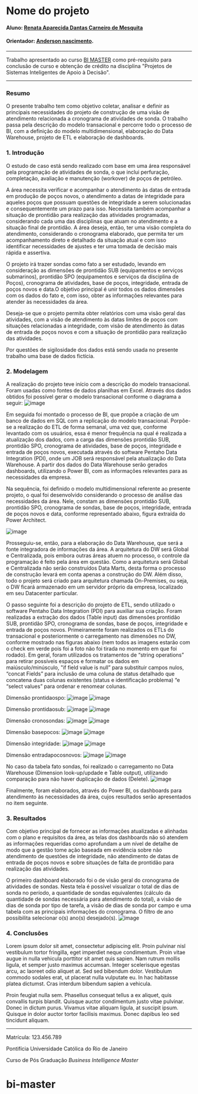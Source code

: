 <!-- antes de enviar a versão final, solicitamos que todos os comentários, colocados para orientação ao aluno, sejam removidos do arquivo -->
# Nome do projeto

#### Aluno: [Renata Aparecida Dantas Carneiro de Mesquita](https://github.com/link_do_github)
#### Orientador: [Anderson nascimento](https://github.com/link_do_github).

---

Trabalho apresentado ao curso [BI MASTER](https://ica.puc-rio.ai/bi-master) como pré-requisito para conclusão de curso e obtenção de crédito na disciplina "Projetos de Sistemas Inteligentes de Apoio à Decisão".

<!-- para os links a seguir, caso os arquivos estejam no mesmo repositório que este README, não há necessidade de incluir o link completo: basta incluir o nome do arquivo, com extensão, que o GitHub completa o link corretamente -->
---

### Resumo

<!-- trocar o texto abaixo pelo resumo do trabalho, em português -->

O presente trabalho tem como objetivo coletar, analisar e definir as principais necessidades do projeto de construção de uma visão de atendimento relacionada a cronograma de atividades de sonda. 
O trabalho passa pela descrição do modelo transacional e percorre todo o processo de BI, com a definição do modelo multidimensional, elaboração do Data Warehouse, projeto de ETL e elaboração de dashboards.

### 1. Introdução

O estudo de caso está sendo realizado com base em uma área responsável pela programação de atividades de sonda, o que inclui perfuração, completação, avaliação e manutenção (workover) de poços de petróleo.

A área necessita verificar e acompanhar o atendimento às datas de entrada em produção de poços novos, o atendimento a datas de integridade para aqueles poços que possuam questões de integridade a serem solucionadas e consequentemente um prazo para isso. Necessita também acompanhar a situação de prontidão para realização das atividades programadas, considerando cada uma das disciplinas que atuam no atendimento e a situação final de prontidão. A área deseja, então, ter uma visão completa do atendimento, considerando o cronograma elaborado, que permita ter um acompanhamento direto e detalhado da situação atual e com isso identificar necessidades de ajustes e ter uma tomada de decisão mais rápida e assertiva. 

O projeto irá trazer sondas como fato a ser estudado, levando em consideração as dimensões de prontidão SUB (equipamentos e serviços submarinos), prontidão SPO (equipamentos e serviços da disciplina de Poços), cronograma de atividades, base de poços, integridade, entrada de poços novos e data.O objetivo principal é unir todos os dados dimensões com os dados do fato e, com isso, obter as informações relevantes para atender às necessidades da área.

Deseja-se que o projeto permita obter relatórios com uma visão geral das atividades, com a visão de atendimento às datas limites de poços com situações relacionadas a integridade, com visão de atendimento às datas de entrada de poços novos e com a situação de prontidão para realização das atividades.

Por questões de sigilosidade dos dados está sendo usada no presente trabalho uma base de dados fictícia. 

### 2. Modelagem

A realização do projeto teve início com a descrição do modelo transacional. Foram usadas como fontes de dados planilhas em Excel.
Através dos dados obtidos foi possível gerar o modelo transacional conforme o diagrama a seguir:
![image](https://github.com/user-attachments/assets/f4d19418-e5b6-4b95-a1cc-43600cb7f9ae)

Em seguida foi montado o processo de BI, que propõe a criação de um banco de dados em SQL com a replicação do modelo transacional.
Porpõe-se a realização do ETL de forma semanal, uma vez que, conforme levantado com os usuários, essa é menor frequência na qual é realizada a atualização dos dados, com a carga das dimensões prontidão SUB, prontidão SPO, cronograma de atividades, base de poços, integridade e entrada de poços novos, executada através do software Pentaho Data Integration (PDI), onde um JOB será responsável pela atualização do Data Warehouse. A partir dos dados do Data Warehouse serão gerados dashboards, utilizando o Power BI, com as informações relevantes para as necessidades da empresa.

Na sequência, foi definido o modelo multidimensional referente ao presente projeto, o qual foi desenvolvido considerando o processo de análise das necessidades da área. Nele, constam as dimensões prontidão SUB, prontidão SPO, cronograma de sondas, base de poços, integridade, entrada de poços novos e data, conforme representado abaixo, figura extraída do Power Architect.

![image](https://github.com/user-attachments/assets/002a6ba0-e5a9-4548-9693-a8c137a50b01)

Prosseguiu-se, então, para a elaboração do Data Warehouse, que será a fonte integradora de informações da área. A arquitetura do DW será Global e Centralizada, pois embora outras áreas atuem no processo, o controle da programação é feito pela área em questão. Como a arquitetura será Global e Centralizada não serão construídos Data Marts, desta forma o processo de construção levará em conta apenas a construção do DW. Além disso, todo o projeto será criado para arquitetura chamada On-Premises, ou seja, o DW ficará armazenado em um servidor próprio da empresa, localizado em seu Datacenter particular.

O passo seguinte foi a descrição do projeto de ETL, sendo utilizado o software Pentaho Data Integration (PDI) para auxiliar sua criação. Foram realizadas a extração dos dados (Table input) das dimensões prontidão SUB, prontidão SPO, cronograma de sondas, base de poços, integridade e entrada de poços novos. Primeiramente foram realizados os ETLs do transacional e posteriormente o carregamento nas dimensões no DW, conforme mostrado nas figuras abaixo (nem todos as imagens estarão com o check em verde pois foi a foto não foi tirada no momento em que foi rodado). Em geral, foram utilizados os tratamentos de “string operations” para retirar possíveis espaços e formatar os dados em maiúsculo/minúsculo, "if field value is null” para substituir campos nulos, “concat Fields” para inclusão de uma coluna de status detalhado que concatena duas colunas existentes (status e identificação problema) “e “select values” para ordenar e renomear colunas. 

Dimensão prontidaospo: 
![image](https://github.com/user-attachments/assets/80726113-a02e-4201-8605-5b924b3a1bb0)
![image](https://github.com/user-attachments/assets/f1065ff3-c458-4752-a23a-391a8c8f71d5)

Dimensão prontidaosub:
![image](https://github.com/user-attachments/assets/043dc0b7-e62c-4464-8847-edc7015137eb)
![image](https://github.com/user-attachments/assets/74ad6fc2-a5c8-4beb-9eab-685ca96f7af8)

Dimensão cronosondas:
![image](https://github.com/user-attachments/assets/911978ac-91ec-4fe3-9bea-3f199bfb16ed)
![image](https://github.com/user-attachments/assets/1e3d4aa7-38e9-4ffb-ab4a-e54f18116659)

Dimensão basepocos:
![image](https://github.com/user-attachments/assets/90b13cd3-f889-430f-9952-d35157dd96d5)
![image](https://github.com/user-attachments/assets/7cb883bb-0e7c-431c-a92c-2d1e89939166)

Dimensão integridade:
![image](https://github.com/user-attachments/assets/e17ecf12-62e5-40cc-be2a-fad6a4657e82)
![image](https://github.com/user-attachments/assets/141173c1-21ce-48f2-a620-fff3dabb53ec)

Dimensão entradapocosnovos:
![image](https://github.com/user-attachments/assets/d85c47a0-0e1a-41bb-8947-385da396afa3)
![image](https://github.com/user-attachments/assets/40fd04d1-4195-46c5-aa3b-4fe8d8d245d2)

No caso da tabela fato sondas, foi realizado o carregamento no Data Warehouse (Dimension look-up/updade e Table output), utilizando comparação para não haver duplicação de dados (Delete).
![image](https://github.com/user-attachments/assets/dfcfacf4-5302-42d3-b1ad-3614b4879212)

Finalmente, foram elaborados, através do Power BI, os dashboards para atendimento às necessidades da área, cujos resultados serão apresentados no item seguinte.


### 3. Resultados

Com objetivo principal de fornecer as informações atualizadas e alinhadas com o plano e requisitos da área, as telas dos dashboards não só atendem as informações requeridas como aprofundam a um nível de detalhe de modo que a gestão tome ação baseada em evidência sobre não atendimento de questões de integridade, não atendimento de datas de entrada de poços novos e sobre situações de falta de prontidão para realização das atividades.

O primeiro dashboard elaborado foi o de visão geral do cronograma de atividades de sondas. Nesta tela é possível visualizar o total de dias de sonda no período, a quantidade de sondas equivalentes (cálculo da quantidade de sondas necessária para atendimento do total), a visão de dias de sonda por tipo de tarefa, a visão de dias de sonda por campo e uma tabela com as principais informações do cronograma. O filtro de ano possibilita selecionar o(s) ano(s) desejado(s).
![image](https://github.com/user-attachments/assets/cc011c96-5418-4491-b319-f456f47002dc)



### 4. Conclusões

Lorem ipsum dolor sit amet, consectetur adipiscing elit. Proin pulvinar nisl vestibulum tortor fringilla, eget imperdiet neque condimentum. Proin vitae augue in nulla vehicula porttitor sit amet quis sapien. Nam rutrum mollis ligula, et semper justo maximus accumsan. Integer scelerisque egestas arcu, ac laoreet odio aliquet at. Sed sed bibendum dolor. Vestibulum commodo sodales erat, ut placerat nulla vulputate eu. In hac habitasse platea dictumst. Cras interdum bibendum sapien a vehicula.

Proin feugiat nulla sem. Phasellus consequat tellus a ex aliquet, quis convallis turpis blandit. Quisque auctor condimentum justo vitae pulvinar. Donec in dictum purus. Vivamus vitae aliquam ligula, at suscipit ipsum. Quisque in dolor auctor tortor facilisis maximus. Donec dapibus leo sed tincidunt aliquam.

---

Matrícula: 123.456.789

Pontifícia Universidade Católica do Rio de Janeiro

Curso de Pós Graduação *Business Intelligence Master*
# bi-master
